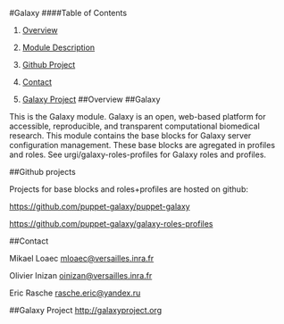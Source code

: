 #Galaxy
####Table of Contents
1. [Overview](#overview)
2. [Module Description](#module-description)

7. [Github Project](#github-project)
8. [Contact](#contact)
9. [Galaxy Project](#galaxy-project)
##Overview
##Galaxy

This is the Galaxy module. Galaxy is an open, web-based platform for accessible, reproducible, and transparent computational biomedical research.
This module contains the base blocks for Galaxy server configuration management. 
These base blocks are agregated in profiles and roles.
See urgi/galaxy-roles-profiles for Galaxy roles and profiles.

##Github projects


Projects for base blocks and roles+profiles are hosted on github:


https://github.com/puppet-galaxy/puppet-galaxy


https://github.com/puppet-galaxy/galaxy-roles-profiles


##Contact

Mikael Loaec   mloaec@versailles.inra.fr


Olivier Inizan oinizan@versailles.inra.fr


Eric Rasche    rasche.eric@yandex.ru

##Galaxy Project 
http://galaxyproject.org
